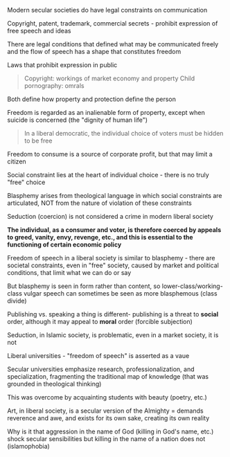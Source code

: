 Modern secular societies do have legal constraints on communication

Copyright, patent, trademark, commercial secrets - prohibit expression of free speech and ideas

There are legal conditions that defined what may be communicated freely and the flow of speech has a shape that constitutes freedom

Laws that prohibit expression in public

> Copyright: workings of market economy and property
> Child pornography: omrals

Both define how property and protection define the person

Freedom is regarded as an inalienable form of property, except when suicide is concerned (the "dignity of human life")

> In a liberal democratic, the individual choice of voters must be hidden to be free

Freedom to consume is a source of corporate profit, but that may limit a citizen

Social constraint lies at the heart of individual choice - there is no truly "free" choice

Blasphemy arises from theological language in which social constraints are articulated, NOT from the nature of violation of these constraints

Seduction (coercion) is not considered a crime in modern liberal society

**The individual, as a consumer and voter, is therefore coerced by appeals to greed, vanity, envy, revenge, etc., and this is essential to the functioning of certain economic policy**

Freedom of speech in a liberal society is similar to blasphemy - there are societal constraints, even in "free" society, caused by market and political conditions, that limit what we can do or say

But blasphemy is seen in form rather than content, so lower-class/working-class vulgar speech can sometimes be seen as more blasphemous (class divide)

Publishing vs. speaking a thing is different- publishing is a threat to **social** order, although it may appeal to **moral** order (forcible subjection)

Seduction, in Islamic society, is problematic, even in a market society, it is not

Liberal universities - "freedom of speech" is asserted as a vaue

Secular universities emphasize research, professionalization, and specialization, fragmenting the traditional map of knowledge (that was grounded in theological thinking)

This was overcome by acquainting students with beauty (poetry, etc.)

Art, in liberal society, is a secular version of the Almighty = demands reverence and awe, and exists for its own sake, creating its own reality

Why is it that aggression in the name of God (killing in God's name, etc.) shock secular sensibilities but killing in the name of a nation does not (islamophobia)